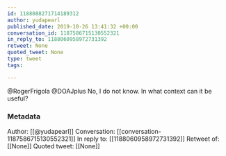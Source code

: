 ```yaml
---
id: 1188088271714189312
author: yudapearl
published_date: 2019-10-26 13:41:32 +00:00
conversation_id: 1187586715130552321
in_reply_to: 1188060958972731392
retweet: None
quoted_tweet: None
type: tweet
tags:

---
```


@RogerFrigola @DOAJplus No, I do not know. In what context can it be useful?

### Metadata

Author: [[@yudapearl]]
Conversation: [[conversation-1187586715130552321]]
In reply to: [[1188060958972731392]]
Retweet of: [[None]]
Quoted tweet: [[None]]
